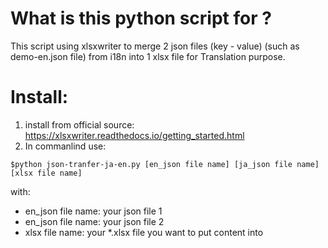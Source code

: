 # What is this python script for ?
This script using xlsxwriter to merge 2 json files (key - value) (such as demo-en.json file) from i18n into 1 xlsx file for Translation purpose.
# Install:
1. install from official source: https://xlsxwriter.readthedocs.io/getting_started.html
2. In commanlind use:
  ```
  $python json-tranfer-ja-en.py [en_json file name] [ja_json file name] [xlsx file name]
  ```
  with:
  * en_json file name: your json file 1
  * en_json file name: your json file 2
  * xlsx file name: your *.xlsx file you want to put content into
